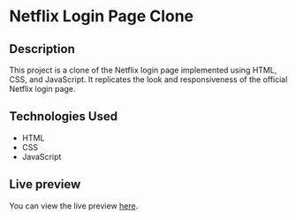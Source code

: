 # Netflix Login Page Clone

## Description

This project is a clone of the Netflix login page implemented using HTML, CSS, and JavaScript. It replicates the look and responsiveness of the official Netflix login page.

## Technologies Used

- HTML
- CSS
- JavaScript

## Live preview

You can view the live preview [here](https://neflixt.netlify.app/).
